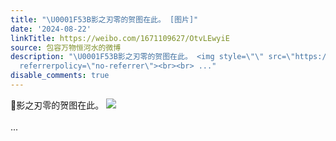 ```yaml
---
title: "\U0001F53B影之刃零的贺图在此。 [图片]"
date: '2024-08-22'
linkTitle: https://weibo.com/1671109627/OtvLEwyiE
source: 包容万物恒河水的微博
description: "\U0001F53B影之刃零的贺图在此。 <img style=\"\" src=\"https://tvax4.sinaimg.cn/large/639b1bfbly1hsx56anhc5j235s21hu0x.jpg\"
  referrerpolicy=\"no-referrer\"><br><br> ..."
disable_comments: true
---
```

🔻影之刃零的贺图在此。 <img style="" src="https://tvax4.sinaimg.cn/large/639b1bfbly1hsx56anhc5j235s21hu0x.jpg" referrerpolicy="no-referrer"><br><br> ...